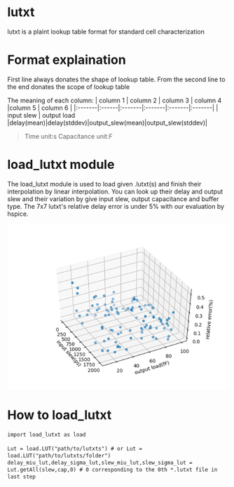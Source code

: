 # lutxt
lutxt is a plaint lookup table format for standard cell characterization

# Format explaination
First line always donates the shape of lookup table. From the second line to the end donates the scope of lookup table 

The meaning of each column:
|      column 1  | column 2 | column 3 | column 4 |column 5 | column 6 |
|:-------|:------|:-------|:-------|:-------|:-------|
|  input slew | output load |delay(mean)|delay(stddev)|output_slew(mean)|output_slew(stddev)|

> Time unit:s  Capacitance unit:F

# load_lutxt module
The load_lutxt module is used to load given .lutxt(s) and finish their interpolation by linear interpolation. You can look up their delay and output slew and their variation by give input slew, output capacitance and buffer type. The 7x7 lutxt's relative delay error is under 5% with our evaluation by hspice.

![relative delay error of 7x7 lutxt](error.png)

# How to load_lutxt

```python3
import load_lutxt as load

Lut = load.LUT("path/to/lutxts") # or Lut = load.LUT("path/to/lutxts/folder")
delay_miu_lut,delay_sigma_lut,slew_miu_lut,slew_sigma_lut = Lut.getAll(slew,cap,0) # 0 corresponding to the 0th *.lutxt file in last step

```
